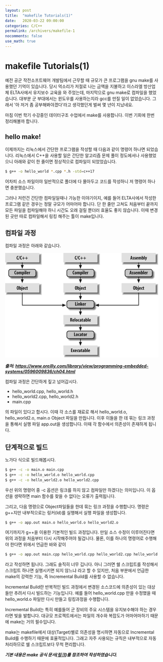 ```yaml
---
layout: post
title:  "makefile Tutorials(1)"
date:   2020-03-22 09:00:00
categories: C/C++
permalink: /archivers/makefile-1
nocomments: false
use_math: true 
---
```


# makefile Tutorials(1)

예전 공군 작전소프트웨어 개발팀에서 근무할 때 규모가 큰 프로그램을 gnu make를 사용했던 기억이 있습니다. 당시 억소리가 저절로 나는 금액을 지불하고 이스라엘 방산업체 ELTA사에서 유지보수 교육을 와 주었는데, 마지막으로 gnu make로 컴파일을 했었습니다. 대부분 군 부대에서는 윈도우를 사용하는지라 gcc를 만질 일이 없었습니다. 그래서 '아 저거 좀 공부해봐야겠다'라고 생각했던게 벌써 몇 년이 지났네요.

마침 이번 학기 수강중인 데이터구조 수업에서 make를 사용합니다. 이번 기회에 한번 정리해볼까 합니다. 

<!--more-->

## hello make!

이제까지는 리눅스에서 간단한 프로그램을 작성할 때 다음과 같이 명령어 하나면 되었습니다. 리눅스에서 C++을 사용할 일은 간단한 알고리즘 문제 풀이 정도에서나 사용했었으니 아래와 같이 한 줄이면 정상적으로 컴파일이 되었었습니다.

```bash
$ g++ -o hello_world *.cpp *.h -std=c++17
```

어차피 소스 파일이야 일반적으로 폴더에 다 몰아두고 코드를 작성하니 저 명령어 하나면 충분했습니다. 

그러나 저런건 간단한 컴파일일때나 가능한 이야기이지, 예를 들어 ELTA사에서 작성한 프로그램 같은 경우는 정말 규모가 어마어마 합니다. 단 한 줄만 고쳐도 처음부터 끝까지 모든 파일을 컴파일해야 하니 시간도 오래 걸릴 뿐더러 효율도 좋지 않습니다. 이때 변경된 곳만 따로 컴파일해서 링킹 해주는 툴이 make입니다.



## 컴파일 과정

컴파일 과정은 아래와 같습니다.

![figure](/assets/posts/2020-03-22-makefile-1/figure-1.png)

***출처: https://www.oreilly.com/library/view/programming-embedded-systems/0596009836/ch04.html***


컴파일 과정은 간단하게 짚고 넘어갑시다. 

- hello_world.cpp, hello_world.h
- hello_world2.cpp, hello_world2.h
- main.cpp

의 파일이 있다고 합시다. 이때 각 소스를 재료로 해서 hello_world.o, hello_world2.o, main.o Object 파일을 만듭니다. 이후 이들을 한 데 묶는 링크 과정을 통해서 실행 파일 app.out을 생성합니다. 이때 각 함수에서 의존성이 존재하게 됩니다.

## 단계적으로 빌드

노가다 식으로 빌드해봅시다. 

```bash
$ g++ -c -o main.o main.cpp
$ g++ -c -o hello_world.o hello_world.cpp
$ g++ -c -o hello_world2.o hello_world2.cpp
```

우선 위의 명령어 중 -c 옵션은 링크를 하지 않고 컴파일만 하겠다는 의미입니다. 이 옵션을 생략하면 main 함수를 찾을 수 없다는 오류가 출력됩니다.

그리고, 다음 명령으로 Object파일들을 한데 묶는 링크 과정을 수행합니다. 명령은 g++지만 내부적으로는 링커(ld)를 실행해서 실행 파일을 생성합니다.

```bash
$ g++ -o app.out main.o hello_world.o hello_world2.o
```

여기까지가 g++을 이용한 기본적인 빌드 과정입니다. 만일 소스 수정이 이루어진다면 위의 과정을 처음부터 다시 시작해주어야 될겁니다. 물론, 이를 하나의 명령어로 수행해야 한다면 위에서 언급한 바와 같이


```bash
$ g++ -o app.out main.cpp hello_world.cpp hello_world2.cpp hello_world.h hello_world2.h
```

라고 작성하면 됩니다. 그래도 솔직히 너무 깁니다. 아니 그러면 쉘 스크립트를 작성해서 스크립트 하나면 실행시키면 되지 않느냐 라고 할 수 있지만, 처음 부분에서 언급한 make의 강력한 기능, 즉 Incremental Build를 사용할 수 없습니다. 

Incremental Build란 반복적인 빌드 과정에서 변경된 소스코드에 의존성이 있는 대상들만 추려서 다시 빌드하는 기능입니다. 예를 들어 hello_world.cpp 만을 수정했을 때 hello_world.o 파일만 다시 만들고 링킹과정을 수행합니다.

Incremental Build는 특히 예를들어 군 장비의 주요 시스템을 유지보수해야 하는 경우라면 빛을 발합니다. 대규모 프로젝트에서는 파일의 개수와 복잡도가 어마어마하기 때문에 make는 거의 필수입니다.

make는 makefile에서 대상(Target)별로 의존성을 명시하면 자동으로 Incremental Build를 수행하기 때문에 효율적입니다. 그래고 자주 사용되는 규칙은 내부적으로 자동처리하므로 쉘 스크립트보다 무척 편리합니다.


***기본 내용은 make 공식 문서([링크](https://www.gnu.org/software/make/manual/html_node/index.html))를 참조하여 작성하였습니다.***